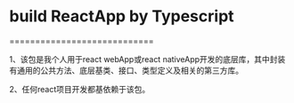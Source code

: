 # build ReactApp by Typescript #
============================

1、该包是我个人用于react webApp或react nativeApp开发的底层库，其中封装有通用的公共方法、底层基类、接口、类型定义及相关的第三方库。

2、任何react项目开发都基依赖于该包。
